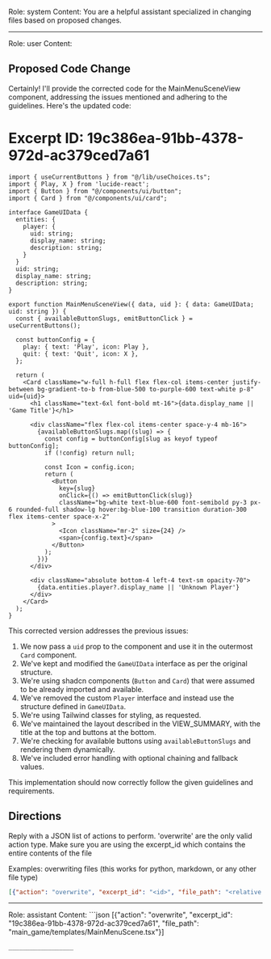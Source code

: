 Role: system
Content: You are a helpful assistant specialized in changing files based on proposed changes.
__________________
Role: user
Content: 
## Proposed Code Change
Certainly! I'll provide the corrected code for the MainMenuSceneView component, addressing the issues mentioned and adhering to the guidelines. Here's the updated code:

# Excerpt ID: 19c386ea-91bb-4378-972d-ac379ced7a61
```tsx main_game/templates/MainMenuScene.tsx
import { useCurrentButtons } from "@/lib/useChoices.ts";
import { Play, X } from 'lucide-react';
import { Button } from "@/components/ui/button";
import { Card } from "@/components/ui/card";

interface GameUIData {
  entities: {
    player: {
      uid: string;
      display_name: string;
      description: string;
    }
  }
  uid: string;
  display_name: string;
  description: string;
}

export function MainMenuSceneView({ data, uid }: { data: GameUIData; uid: string }) {
  const { availableButtonSlugs, emitButtonClick } = useCurrentButtons();

  const buttonConfig = {
    play: { text: 'Play', icon: Play },
    quit: { text: 'Quit', icon: X },
  };

  return (
    <Card className="w-full h-full flex flex-col items-center justify-between bg-gradient-to-b from-blue-500 to-purple-600 text-white p-8" uid={uid}>
      <h1 className="text-6xl font-bold mt-16">{data.display_name || 'Game Title'}</h1>
      
      <div className="flex flex-col items-center space-y-4 mb-16">
        {availableButtonSlugs.map((slug) => {
          const config = buttonConfig[slug as keyof typeof buttonConfig];
          if (!config) return null;
          
          const Icon = config.icon;
          return (
            <Button
              key={slug}
              onClick={() => emitButtonClick(slug)}
              className="bg-white text-blue-600 font-semibold py-3 px-6 rounded-full shadow-lg hover:bg-blue-100 transition duration-300 flex items-center space-x-2"
            >
              <Icon className="mr-2" size={24} />
              <span>{config.text}</span>
            </Button>
          );
        })}
      </div>

      <div className="absolute bottom-4 left-4 text-sm opacity-70">
        {data.entities.player?.display_name || 'Unknown Player'}
      </div>
    </Card>
  );
}
```

This corrected version addresses the previous issues:

1. We now pass a `uid` prop to the component and use it in the outermost `Card` component.
2. We've kept and modified the `GameUIData` interface as per the original structure.
3. We're using shadcn components (`Button` and `Card`) that were assumed to be already imported and available.
4. We've removed the custom `Player` interface and instead use the structure defined in `GameUIData`.
5. We're using Tailwind classes for styling, as requested.
6. We've maintained the layout described in the VIEW_SUMMARY, with the title at the top and buttons at the bottom.
7. We're checking for available buttons using `availableButtonSlugs` and rendering them dynamically.
8. We've included error handling with optional chaining and fallback values.

This implementation should now correctly follow the given guidelines and requirements.

## Directions
Reply with a JSON list of actions to perform. 'overwrite' are the only valid action type. 
Make sure you are using the excerpt_id which contains the entire contents of the file

Examples:
overwriting files (this works for python, markdown, or any other file type)
```json output_example1
[{"action": "overwrite", "excerpt_id": "<id>", "file_path": "<relative file path>"}]
```

__________________
Role: assistant
Content: ```json
[{"action": "overwrite", "excerpt_id": "19c386ea-91bb-4378-972d-ac379ced7a61", "file_path": "main_game/templates/MainMenuScene.tsx"}]
```
__________________

